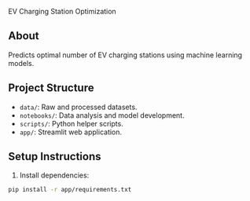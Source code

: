  EV Charging Station Optimization

## About

Predicts optimal number of EV charging stations using machine learning models.

## Project Structure

- `data/`: Raw and processed datasets.
- `notebooks/`: Data analysis and model development.
- `scripts/`: Python helper scripts.
- `app/`: Streamlit web application.

## Setup Instructions

1. Install dependencies:

```bash
pip install -r app/requirements.txt
```

